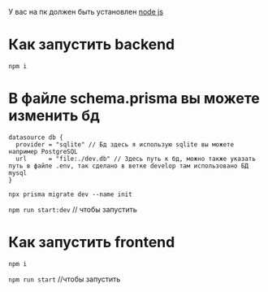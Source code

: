 У вас на пк должен быть установлен <a href="https://nodejs.org/en">node js</a>

# Как запустить backend


<code>npm i</code>

# В файле schema.prisma вы можете изменить бд 
```
datasource db {
  provider = "sqlite" // Бд здесь я использую sqlite вы можете например PostgreSQL
  url      = "file:./dev.db" // Здесь путь к бд, можно также указать путь в файле .env, так сделано в ветке develop там использовано БД mysql
}
```

<code>npx prisma migrate dev --name init</code>

<code>npm run start:dev</code> // чтобы запустить

# Как запустить frontend

<code>npm i</code>

<code>npm run start</code> //чтобы запустить
